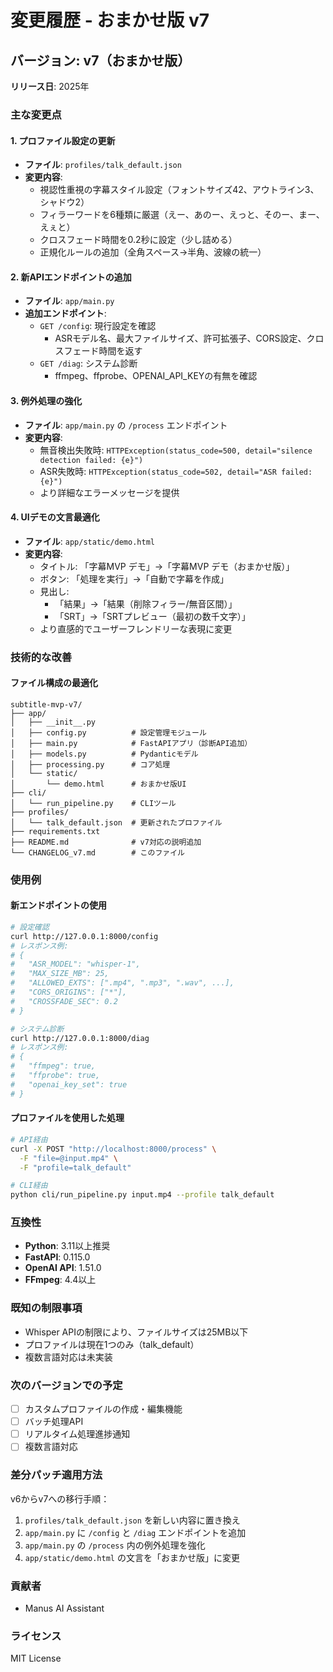 # 変更履歴 - おまかせ版 v7

## バージョン: v7（おまかせ版）
**リリース日**: 2025年

### 主な変更点

#### 1. プロファイル設定の更新
- **ファイル**: `profiles/talk_default.json`
- **変更内容**: 
  - 視認性重視の字幕スタイル設定（フォントサイズ42、アウトライン3、シャドウ2）
  - フィラーワードを6種類に厳選（えー、あのー、えっと、そのー、まー、えぇと）
  - クロスフェード時間を0.2秒に設定（少し詰める）
  - 正規化ルールの追加（全角スペース→半角、波線の統一）

#### 2. 新APIエンドポイントの追加
- **ファイル**: `app/main.py`
- **追加エンドポイント**:
  - `GET /config`: 現行設定を確認
    - ASRモデル名、最大ファイルサイズ、許可拡張子、CORS設定、クロスフェード時間を返す
  - `GET /diag`: システム診断
    - ffmpeg、ffprobe、OPENAI_API_KEYの有無を確認

#### 3. 例外処理の強化
- **ファイル**: `app/main.py` の `/process` エンドポイント
- **変更内容**:
  - 無音検出失敗時: `HTTPException(status_code=500, detail="silence detection failed: {e}")`
  - ASR失敗時: `HTTPException(status_code=502, detail="ASR failed: {e}")`
  - より詳細なエラーメッセージを提供

#### 4. UIデモの文言最適化
- **ファイル**: `app/static/demo.html`
- **変更内容**:
  - タイトル: 「字幕MVP デモ」→「字幕MVP デモ（おまかせ版）」
  - ボタン: 「処理を実行」→「自動で字幕を作成」
  - 見出し: 
    - 「結果」→「結果（削除フィラー/無音区間）」
    - 「SRT」→「SRTプレビュー（最初の数千文字）」
  - より直感的でユーザーフレンドリーな表現に変更

### 技術的な改善

#### ファイル構成の最適化
```
subtitle-mvp-v7/
├── app/
│   ├── __init__.py
│   ├── config.py          # 設定管理モジュール
│   ├── main.py            # FastAPIアプリ（診断API追加）
│   ├── models.py          # Pydanticモデル
│   ├── processing.py      # コア処理
│   └── static/
│       └── demo.html      # おまかせ版UI
├── cli/
│   └── run_pipeline.py    # CLIツール
├── profiles/
│   └── talk_default.json  # 更新されたプロファイル
├── requirements.txt
├── README.md              # v7対応の説明追加
└── CHANGELOG_v7.md        # このファイル
```

### 使用例

#### 新エンドポイントの使用

```bash
# 設定確認
curl http://127.0.0.1:8000/config
# レスポンス例:
# {
#   "ASR_MODEL": "whisper-1",
#   "MAX_SIZE_MB": 25,
#   "ALLOWED_EXTS": [".mp4", ".mp3", ".wav", ...],
#   "CORS_ORIGINS": ["*"],
#   "CROSSFADE_SEC": 0.2
# }

# システム診断
curl http://127.0.0.1:8000/diag
# レスポンス例:
# {
#   "ffmpeg": true,
#   "ffprobe": true,
#   "openai_key_set": true
# }
```

#### プロファイルを使用した処理

```bash
# API経由
curl -X POST "http://localhost:8000/process" \
  -F "file=@input.mp4" \
  -F "profile=talk_default"

# CLI経由
python cli/run_pipeline.py input.mp4 --profile talk_default
```

### 互換性

- **Python**: 3.11以上推奨
- **FastAPI**: 0.115.0
- **OpenAI API**: 1.51.0
- **FFmpeg**: 4.4以上

### 既知の制限事項

- Whisper APIの制限により、ファイルサイズは25MB以下
- プロファイルは現在1つのみ（talk_default）
- 複数言語対応は未実装

### 次のバージョンでの予定

- [ ] カスタムプロファイルの作成・編集機能
- [ ] バッチ処理API
- [ ] リアルタイム処理進捗通知
- [ ] 複数言語対応

### 差分パッチ適用方法

v6からv7への移行手順：

1. `profiles/talk_default.json` を新しい内容に置き換え
2. `app/main.py` に `/config` と `/diag` エンドポイントを追加
3. `app/main.py` の `/process` 内の例外処理を強化
4. `app/static/demo.html` の文言を「おまかせ版」に変更

### 貢献者

- Manus AI Assistant

### ライセンス

MIT License

